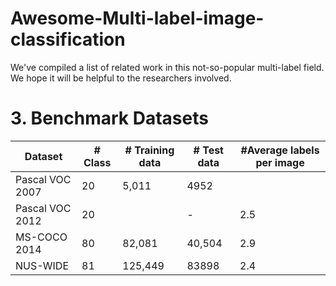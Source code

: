 # Awesome-Multi-label-image-classification
We've compiled a list of related work in this not-so-popular multi-label field. We hope it will be helpful to the researchers involved.
# 3. Benchmark Datasets
|  Dataset   | # Class  | # Training data	| # Test data| #Average labels per image|
|  ----  | ----  |----  |----  |----|
|Pascal VOC 2007|20|5,011|4952||
|Pascal VOC 2012|20| |-|2.5|
|MS-COCO 2014|80|82,081|40,504|2.9|
|NUS-WIDE|81|125,449|83898|2.4|
